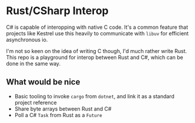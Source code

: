 # Rust/CSharp Interop

C# is capable of interopping with native C code. It's a common feature that projects like Kestrel use this heavily to communicate with `libuv` for efficient asynchronous io.

I'm not so keen on the idea of writing C though, I'd much rather write Rust. This repo is a playground for interop between Rust and C#, which can be done in the same way.

## What would be nice

- Basic tooling to invoke `cargo` from `dotnet`, and link it as a standard project reference
- Share byte arrays between Rust and C#
- Poll a C# `Task` from Rust as a `Future`